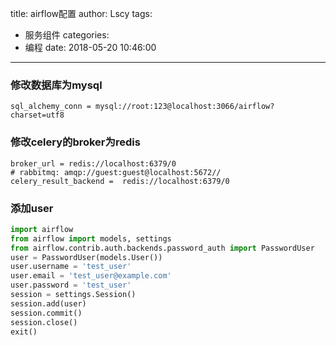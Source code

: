 title: airflow配置
author: Lscy
tags:
  - 服务组件
categories:
  - 编程
date: 2018-05-20 10:46:00
---
### 修改数据库为mysql
~~~ text
sql_alchemy_conn = mysql://root:123@localhost:3066/airflow?charset=utf8
~~~

### 修改celery的broker为redis
~~~ text
broker_url = redis://localhost:6379/0
# rabbitmq: amqp://guest:guest@localhost:5672//
celery_result_backend =  redis://localhost:6379/0
~~~

### 添加user
~~~ python
import airflow
from airflow import models, settings
from airflow.contrib.auth.backends.password_auth import PasswordUser
user = PasswordUser(models.User())
user.username = 'test_user'
user.email = 'test_user@example.com'
user.password = 'test_user'
session = settings.Session()
session.add(user)
session.commit()
session.close()
exit()
~~~